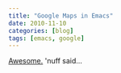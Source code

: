 ```yaml
---
title: "Google Maps in Emacs"
date: 2010-11-10
categories: [blog]
tags: [emacs, google]
---
```

[Awesome.](http://julien.danjou.info/google-maps-el.html) 'nuff said...
